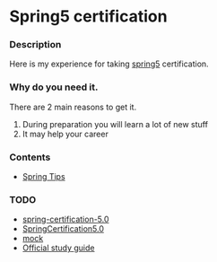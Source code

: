 # Spring5 certification

### Description
Here is my experience for taking [spring5](https://store.education.pivotal.io/confirm-course?courseid=EDU-1202) certification.

### Why do you need it.
There are 2 main reasons to get it.
1. During preparation you will learn a lot of new stuff
2. It may help your career

### Contents
* [Spring Tips](https://github.com/dgaydukov/cert-spring5/blob/master/files/spring5.md)


### TODO
* [spring-certification-5.0](https://github.com/vshemyako/spring-certification-5.0)
* [SpringCertification5.0](https://github.com/MrR0807/SpringCertification5.0)
* [mock](http://itestjava.com/java-certification-practice-tests/product/enter.do?product=SPRING-CORE50)
* [Official study guide](https://www.amazon.com/Pivotal-Certified-Professional-Spring-Developer/dp/1484251350)